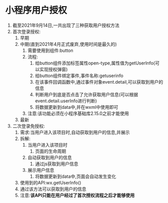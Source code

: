 # 小程序用户授权

1. 截至2021年9月14日,一共出现了三种获取用户授权方法
2. 首次登录授权:
   1. 早期
   2. 中期(直到2021年4月正式废弃,使用时间是最久的)
      1. 需要使用到组件:button
      2. 流程:
         1. 给button组件添加标签属性open-type,属性值为getUserInfo(可以实现授权弹窗)
         2. 给button组件绑定事件,事件名称:getuserinfo
         3. 在该事件回调函数中,通过事件对象event.detail,可以获取到用户的信息
         4. 判断用户到底是否点击了允许获取用户信息(可以根据event.detail.userInfo进行判断)
         5. 将数据更新到data中,并在wxml中使用即可
      3. 注意:该功能必须在小程序基础库2.15.0之前才能使用
   3. 最新
3. 二次登录免授权:
   1. 需求:当用户进入该项目时,自动获取到用户的信息,并展示
   2. 拆解:
      1. 当用户进入该项目时
         1. 页面的生命周期
      2. 自动获取到用户的信息
         1. 通过js获取到用户信息
      3. 展示用户信息
         1. 将数据更新到data中,页面会自动发生变化
   3. 使用到的API:wx.getUserInfo()
   4. 通过该方法可以获取到用户的信息
   5. 注意:**该API只能在用户经过了首次授权流程之后才能够使用**

